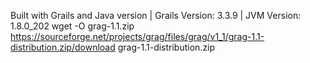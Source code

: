 Built with Grails and Java version
| Grails Version: 3.3.9
| JVM Version: 1.8.0_202
wget -O grag-1.1.zip https://sourceforge.net/projects/grag/files/grag/v1_1/grag-1.1-distribution.zip/download grag-1.1-distribution.zip
